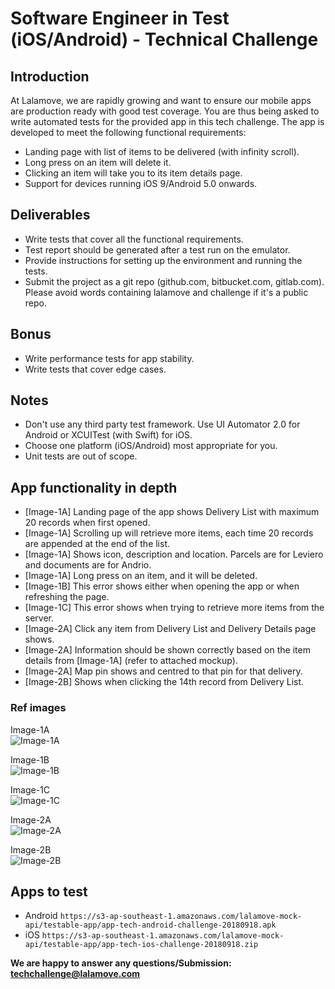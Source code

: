 # Software Engineer in Test (iOS/Android) - Technical Challenge

## Introduction

At Lalamove, we are rapidly growing and want to ensure our mobile apps are production ready with good test coverage.
You are thus being asked to write automated tests for the provided app in this tech challenge.
The app is developed to meet the following functional requirements:
  - Landing page with list of items to be delivered (with infinity scroll).
  - Long press on an item will delete it.
  - Clicking an item will take you to its item details page.
  - Support for devices running iOS 9/Android 5.0 onwards.

## Deliverables
  - Write tests that cover all the functional requirements.
  - Test report should be generated after a test run on the emulator.
  - Provide instructions for setting up the environment and running the tests.
  - Submit the project as a git repo (github.com, bitbucket.com, gitlab.com). Please avoid words containing lalamove and challenge if it's a public repo.

## Bonus
  - Write performance tests for app stability.
  - Write tests that cover edge cases.

## Notes
  - Don't use any third party test framework. Use UI Automator 2.0 for Android or XCUITest (with Swift) for iOS.
  - Choose one platform (iOS/Android) most appropriate for you.
  - Unit tests are out of scope.

## App functionality in depth
- [Image-1A] Landing page of the app shows Delivery List with maximum 20 records when first opened.
- [Image-1A] Scrolling up will retrieve more items, each time 20 records are appended at the end of the list.
- [Image-1A] Shows icon, description and location. Parcels are for Leviero and documents are for Andrio.
- [Image-1A] Long press on an item, and it will be deleted.
- [Image-1B] This error shows either when opening the app or when refreshing the page.
- [Image-1C] This error shows when trying to retrieve more items from the server.
- [Image-2A] Click any item from Delivery List and Delivery Details page shows.
- [Image-2A] Information should be shown correctly based on the item details from [Image-1A] (refer to attached mockup).
- [Image-2A] Map pin shows and centred to that pin for that delivery.
- [Image-2B] Shows when clicking the 14th record from Delivery List.

### Ref images
Image-1A  
![Image-1A](https://s3-ap-southeast-1.amazonaws.com/lalamove-mock-api/images/tc-01a.jpg)

Image-1B  
![Image-1B](https://s3-ap-southeast-1.amazonaws.com/lalamove-mock-api/images/tc-01b.jpg)

Image-1C  
![Image-1C](https://s3-ap-southeast-1.amazonaws.com/lalamove-mock-api/images/tc-01c.jpg)

Image-2A  
![Image-2A](https://s3-ap-southeast-1.amazonaws.com/lalamove-mock-api/images/tc-02a.jpg)

Image-2B  
![Image-2B](https://s3-ap-southeast-1.amazonaws.com/lalamove-mock-api/images/tc-02b.jpg)


## Apps to test
  * Android
  `https://s3-ap-southeast-1.amazonaws.com/lalamove-mock-api/testable-app/app-tech-android-challenge-20180918.apk`
  * iOS
  `https://s3-ap-southeast-1.amazonaws.com/lalamove-mock-api/testable-app/app-tech-ios-challenge-20180918.zip`

**We are happy to answer any questions/Submission: <techchallenge@lalamove.com>**

